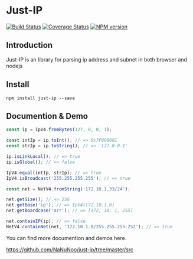 # Just-IP

[![Build Status](https://img.shields.io/travis/NaNuNoo/just-ip/master.svg?style=flat)](https://travis-ci.org/NaNuNoo/just-ip.svg?branch=master)
[![Coverage Status](https://coveralls.io/repos/github/NaNuNoo/just-ip/badge.svg?branch=master)](https://coveralls.io/github/NaNuNoo/just-ip?branch=master)
[![NPM version](https://img.shields.io/npm/v/just-ip.svg?style=flat)](https://www.npmjs.org/package/just-ip)

## Introduction

Just-IP is an library for parsing ip address and subnet in both browser and nodejs

## Install

`npm install just-ip --save`

## Documention & Demo

```js
const ip = IpV4.fromBytes(127, 0, 0, 1);

const intIp = ip.toInt(); // => 0x7F000001
const strIp = ip.toString(); // => '127.0.0.1'

ip.isLinkLocal(); // => true
ip.isGlobal(); // => false

IpV4.equal(intIp, strIp); // => true
IpV4.isBroadcast('255.255.255.255'); // => true

const net = NetV4.fromString('172.10.1.33/24');

net.getSize(); // => 256
net.getBase('ip'); // => IpV4(172.10.1.0)
net.getBoardcase('arr'); // => [172, 10, 1, 255]

net.containIP(ip); // => false
NetV4.containNet(net, '172.10.1.0/255.255.255.252'); // => true
```

You can find more documention and demos here.

https://github.com/NaNuNoo/just-ip/tree/master/src
